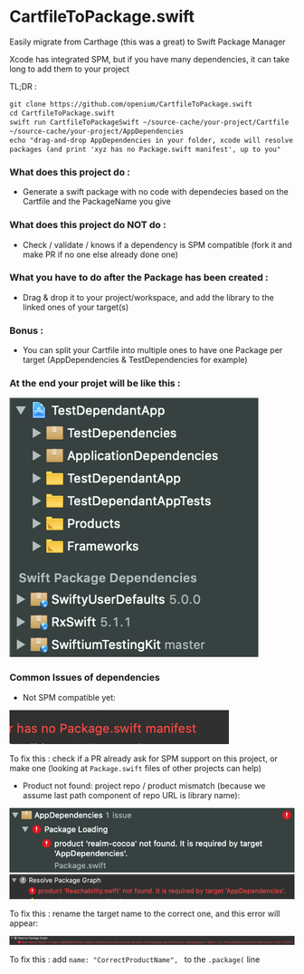 # CartfileToPackage.swift

Easily migrate from Carthage (this was a great) to Swift Package Manager

Xcode has integrated SPM, but if you have many dependencies, it can take long to add them to your project

TL;DR :
```
git clone https://github.com/openium/CartfileToPackage.swift
cd CartfileToPackage.swift
swift run CartfileToPackageSwift ~/source-cache/your-project/Cartfile ~/source-cache/your-project/AppDependencies
echo "drag-and-drop AppDependencies in your folder, xcode will resolve packages (and print 'xyz has no Package.swift manifest', up to you"
```

### What does this project do :

- Generate a swift package with no code with dependecies based on the Cartfile and the PackageName you give

### What does this project do NOT do :

- Check / validate / knows if a dependency is SPM compatible (fork it and make PR if no one else already done one)

### What you have to do after the Package has been created :

- Drag & drop it to your project/workspace, and add the library to the linked ones of your target(s)

### Bonus :

- You can split your Cartfile into multiple ones to have one Package per target (AppDependencies & TestDependencies for example) 

### At the end your projet will be like this :

![project with packages](./doc/project-with-packages.png "Project with packages")


### Common Issues of dependencies

- Not SPM compatible yet:

![](./doc/project-with-no-package-manifest-error.png "a dependency with no Package.swift manifest error")

To fix this : check if a PR already ask for SPM support on this project, or make one (looking at `Package.swift` files of other projects can help)

- Product not found: project repo / product mismatch (because we assume last path component of repo URL is library name):

![](./doc/product-not-found.png "project and product names differs")
![](./doc/product-not-found2.png "product not found")

To fix this : rename the target name to the correct one, and this error will appear:

![](./doc/repo-name-mismatch.png "project and product names differs")

To fix this : add `name: "CorrectProductName", ` to the `.package(` line


